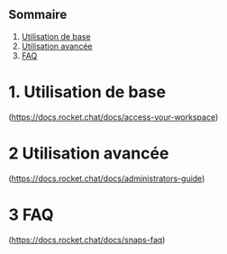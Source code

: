 ## Sommaire

1. [Utilisation de base](#utilisation-de-base)
2. [Utilisation avancée](#utilisation-avancee)
3. [FAQ](#faq)

# 1. Utilisation de base
<span id="utilisation-de-base"></span>(https://docs.rocket.chat/docs/access-your-workspace)

# 2 Utilisation avancée
<span id="utilisation-avancee"></span>(https://docs.rocket.chat/docs/administrators-guide)



# 3 FAQ
<span id="faq"></span>(https://docs.rocket.chat/docs/snaps-faq)
